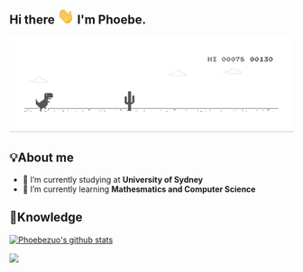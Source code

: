 ## Hi there <img src="https://github.com/Phoebezuo/Phoebezuo/blob/master/wave.gif" width="30px"> I'm Phoebe.
![image](https://github.com/Phoebezuo/Phoebezuo/blob/master/dino.gif)

## 💡About me
- 🔭 I’m currently studying at **University of Sydney**
- 🌱 I’m currently learning **Mathesmatics and Computer Science**

## 📕Knowledge
<p>
    <a href="https://github.com/Phoebezuo/github-readme-stats">
         <img align="center" src="https://github-readme-stats.anuraghazra1.vercel.app/api?username=Phoebezuo&show_icons=true&include_all_commits=true&theme=radical" alt="Phoebezuo's github stats" />
    </a>
</p>

<p>
    <a href="https://github.com/anuraghazra/github-readme-stats">
        <!-- Change the `github-readme-stats.anuraghazra1.vercel.app` to `github-readme-stats.vercel.app`  -->
        <img align="center" src="https://github-readme-stats.anuraghazra1.vercel.app/api/top-langs/?username=Phoebezuo&layout=compact&theme=radical" />
    </a>
</p>
